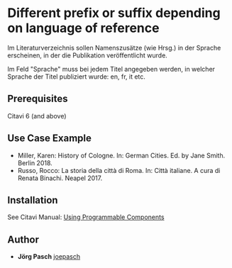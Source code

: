 # Different prefix or suffix depending on language of reference

Im Literaturverzeichnis sollen Namenszusätze (wie Hrsg.) in der Sprache erscheinen, in der die Publikation veröffentlicht wurde.

Im Feld "Sprache" muss bei jedem Titel angegeben werden, in welcher Sprache der Titel publiziert wurde: en, fr, it etc.

## Prerequisites
Citavi 6 (and above)

## Use Case Example 
- Miller, Karen: History of Cologne. In: German Cities. Ed. by Jane Smith. Berlin 2018.
- Russo, Rocco: La storia della città di Roma. In: Città italiane. A cura di Renata Binachi. Neapel 2017.  

## Installation
See Citavi Manual: [Using Programmable Components](https://www.citavi.com/programmable_components)

## Author

* **Jörg Pasch** [joepasch](https://github.com/joepasch)
